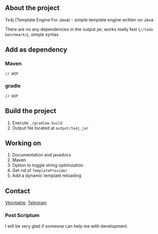 ## About the project

Te4j (Template Engine For Java) - simple template engine written on Java

There are no any dependencies in the output jar, works really fast (`//todo benchmarks`), simple syntax

## Add as dependency

### Maven

```
// WIP
```

### gradle

```
// WIP
```

## Build the project

1. Execute `./gradlew build`
2. Output file located at `output/te4j.jar`

## Working on

1. Documentation and javadocs
2. Maven
3. Option to toggle string optimization
4. Get rid of `TemplateProvider`
5. Add a dynamic template reloading

## Contact

[Vkontakte](https://vk.com/id623151994),
[Telegram](https://t.me/lero4ka85)

### Post Scriptum

I will be very glad if someone can help me with development.